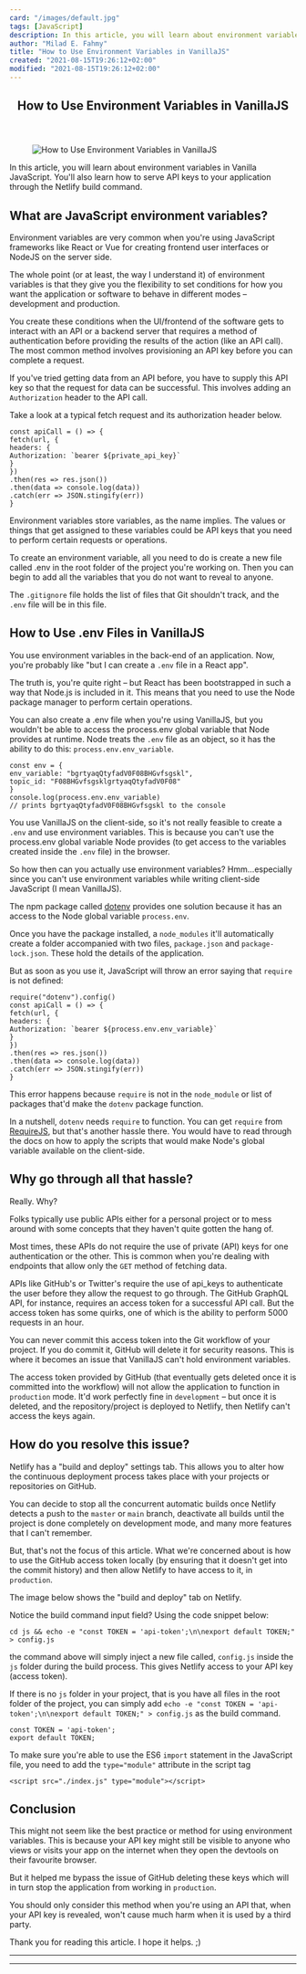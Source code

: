 ```yaml
---
card: "/images/default.jpg"
tags: [JavaScript]
description: In this article, you will learn about environment variables i
author: "Milad E. Fahmy"
title: "How to Use Environment Variables in VanillaJS"
created: "2021-08-15T19:26:12+02:00"
modified: "2021-08-15T19:26:12+02:00"
---
```

<div class="site-wrapper">
<main id="site-main" class="site-main outer">
<div class="inner">
<article class="post-full post tag-javascript tag-vanilla tag-nodejs ">
<header class="post-full-header">
<h1 class="post-full-title">How to Use Environment Variables in VanillaJS</h1>
</header>
<figure class="post-full-image">
<picture>
<source media="(max-width: 700px)" sizes="1px" srcset="data:image/gif;base64,R0lGODlhAQABAIAAAAAAAP///yH5BAEAAAAALAAAAAABAAEAAAIBRAA7 1w">
<source media="(min-width: 701px)" sizes="(max-width: 800px) 400px,
(max-width: 1170px) 700px,
1400px" srcset="/news/content/images/size/w300/2021/05/nguy-n-phuc-6ZO3rE6OLew-unsplash.jpg 300w,
/news/content/images/size/w600/2021/05/nguy-n-phuc-6ZO3rE6OLew-unsplash.jpg 600w,
/news/content/images/size/w1000/2021/05/nguy-n-phuc-6ZO3rE6OLew-unsplash.jpg 1000w,
/news/content/images/size/w2000/2021/05/nguy-n-phuc-6ZO3rE6OLew-unsplash.jpg 2000w">
<img onerror="this.style.display='none'" src="/news/content/images/size/w2000/2021/05/nguy-n-phuc-6ZO3rE6OLew-unsplash.jpg" alt="How to Use Environment Variables in VanillaJS">
</picture>
</figure>
<section class="post-full-content">
<div class="post-content">
<p>In this article, you will learn about environment variables in Vanilla JavaScript. You'll also learn how to serve API keys to your application through the Netlify build command.</p>
<h2 id="what-are-javascript-environment-variables">What are JavaScript environment variables?</h2>
<p>Environment variables are very common when you're using JavaScript frameworks like React or Vue for creating frontend user interfaces or NodeJS on the server side. </p>
<p>The whole point (or at least, the way I understand it) of environment variables is that they give you the flexibility to set conditions for how you want the application or software to behave in different modes – development and production.</p>
<p>You create these conditions when the UI/frontend of the software gets to interact with an API or a backend server that requires a method of authentication before providing the results of the action (like an API call). The most common method involves provisioning an API key before you can complete a request.</p>
<p>If you've tried getting data from an API before, you have to supply this API key so that the request for data can be successful. This involves adding an <code>Authorization</code> header to the API call.</p>
<p>Take a look at a typical fetch request and its authorization header below.</p><pre><code class="language-js">const apiCall = () =&gt; {
fetch(url, {
headers: {
Authorization: `bearer ${private_api_key}`
}
})
.then(res =&gt; res.json())
.then(data =&gt; console.log(data))
.catch(err =&gt; JSON.stingify(err))
}</code></pre>
<p>Environment variables store variables, as the name implies. The values or things that get assigned to these variables could be API keys that you need to perform certain requests or operations. </p>
<p>To create an environment variable, all you need to do is create a new file called .env in the root folder of the project you're working on. Then you can begin to add all the variables that you do not want to reveal to anyone. </p>
<p>The <code>.gitignore</code> file holds the list of files that Git shouldn't track, and the <code>.env</code> file will be in this file.</p>
<h2 id="how-to-use-env-files-in-vanillajs">How to Use .env Files in VanillaJS</h2>
<p>You use environment variables in the back-end of an application. Now, you're probably like "but I can create a <code>.env</code> file in a React app". </p>
<p>The truth is, you're quite right – but React has been bootstrapped in such a way that Node.js is included in it. This means that you need to use the Node package manager to perform certain operations.</p>
<p>You can also create a .env file when you're using VanillaJS, but you wouldn't be able to access the process.env global variable that Node provides at runtime. Node treats the <code>.env</code> file as an object, so it has the ability to do this: <code>process.env.env_variable</code>.</p><pre><code class="language-js">const env = {
env_variable: "bgrtyaqQtyfadV0F08BHGvfsgskl",
topic_id: "F08BHGvfsgsklgrtyaqQtyfadV0F08"
}
console.log(process.env.env_variable)
// prints bgrtyaqQtyfadV0F08BHGvfsgskl to the console</code></pre>
<p>You use VanillaJS on the client-side, so it's not really feasible to create a <code>.env</code> and use environment variables. This is because you can't use the process.env global variable Node provides (to get access to the variables created inside the <code>.env</code> file) in the browser. </p>
<p>So how then can you actually use environment variables? Hmm...especially since you can't use environment variables while writing client-side JavaScript (I mean VanillaJS). </p>
<p>The npm package called <a href="https://npmjs.org/dotenv">dotenv</a> provides one solution because it has an access to the Node global variable <code>process.env</code>.</p>
<p>Once you have the package installed, a <code>node_modules</code> it'll automatically create a folder accompanied with two files, <code>package.json</code> and <code>package-lock.json</code>. These hold the details of the application. </p>
<p>But as soon as you use it, JavaScript will throw an error saying that <code>require</code> is not defined:</p><pre><code class="language-js">require("dotenv").config()
const apiCall = () =&gt; {
fetch(url, {
headers: {
Authorization: `bearer ${process.env.env_variable}`
}
})
.then(res =&gt; res.json())
.then(data =&gt; console.log(data))
.catch(err =&gt; JSON.stingify(err))
}</code></pre>
<p>This error happens because <code>require</code> is not in the <code>node_module</code> or list of packages that'd make the <code>dotenv</code> package function. </p>
<p>In a nutshell, <code>dotenv</code> needs <code>require</code> to function. You can get <code>require</code> from <a href="https://requirejs.org/">RequireJS</a>, but that's another hassle there. You would have to read through the docs on how to apply the scripts that would make Node's global variable available on the client-side.</p>
<h2 id="why-go-through-all-that-hassle">Why go through all that hassle?</h2>
<p>Really. Why?</p>
<p>Folks typically use public APIs either for a personal project or to mess around with some concepts that they haven't quite gotten the hang of. </p>
<p>Most times, these APIs do not require the use of private (API) keys for one authentication or the other. This is common when you're dealing with endpoints that allow only the <code>GET</code> method of fetching data.</p>
<p>APIs like GitHub's or Twitter's require the use of api_keys to authenticate the user before they allow the request to go through. The GitHub GraphQL API, for instance, requires an access token for a successful API call. But the access token has some quirks, one of which is the ability to perform 5000 requests in an hour. </p>
<p>You can never commit this access token into the Git workflow of your project. If you do commit it, GitHub will delete it for security reasons. This is where it becomes an issue that VanillaJS can't hold environment variables. </p>
<p>The access token provided by GitHub (that eventually gets deleted once it is committed into the workflow) will not allow the application to function in <code>production</code> mode. It'd work perfectly fine in <code>development</code> – but once it is deleted, and the repository/project is deployed to Netlify, then Netlify can't access the keys again.</p>
<h2 id="how-do-you-resolve-this-issue">How do you resolve this issue?</h2>
<p>Netlify has a "build and deploy" settings tab. This allows you to alter how the continuous deployment process takes place with your projects or repositories on GitHub. </p>
<p>You can decide to stop all the concurrent automatic builds once Netlify detects a push to the <code>master</code> or <code>main</code> branch, deactivate all builds until the project is done completely on development mode, and many more features that I can't remember.</p>
<p>But, that's not the focus of this article. What we're concerned about is how to use the GitHub access token locally (by ensuring that it doesn't get into the commit history) and then allow Netlify to have access to it, in <code>production</code>.</p>
<p>The image below shows the "build and deploy" tab on Netlify.<br> </p>
<p>Notice the build command input field? Using the code snippet below:</p><pre><code class="language-bash">cd js &amp;&amp; echo -e "const TOKEN = 'api-token';\n\nexport default TOKEN;" &gt; config.js</code></pre>
<p>the command above will simply inject a new file called, <code>config.js</code> inside the <code>js</code> folder during the build process. This gives Netlify access to your API key (access token). </p>
<p>If there is no <code>js</code> folder in your project, that is you have all files in the root folder of the project, you can simply add <code>echo -e "const TOKEN = 'api-token';\n\nexport default TOKEN;" &gt; config.js</code> as the build command.</p><pre><code class="language-js">const TOKEN = 'api-token';
export default TOKEN;</code></pre>
<p>To make sure you're able to use the ES6 <code>import</code> statement in the JavaScript file, you need to add the <code>type="module"</code> attribute in the script tag</p><pre><code class="language-html">&lt;script src="./index.js" type="module"&gt;&lt;/script&gt;</code></pre>
<h2 id="conclusion">Conclusion</h2>
<p>This might not seem like the best practice or method for using environment variables. This is because your API key might still be visible to anyone who views or visits your app on the internet when they open the devtools on their favourite browser. </p>
<p>But it helped me bypass the issue of GitHub deleting these keys which will in turn stop the application from working in <code>production</code>. </p>
<p>You should only consider this method when you're using an API that, when your API key is revealed, won't cause much harm when it is used by a third party.</p>
<p>Thank you for reading this article. I hope it helps. ;)<br></p>
</div>
<hr>
<hr>
</section>
</article>
</div>
</main>
</div>
<!-- Google Tag Manager (noscript) -->
<!-- End Google Tag Manager (noscript) -->
